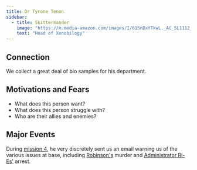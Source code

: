 ```yaml
---
title: Dr Tyrone Tenon
sidebar:
  - title: Skittermander
    image: "https://m.media-amazon.com/images/I/615nDxYTkwL._AC_SL1112_.jpg"
    text: "Head of Xenobilogy"
---
```


## Connection

We collect a great deal of bio samples for his department.

## Motivations and Fears

- What does this person want?
- What does this person struggle with?
- Who are their allies and enemies?

## Major Events

During [mission 4](../missions/4.md), he very discretely sent us an email warning us of the various issues at base, including [Robinson's](../npcs/robinson.md) murder and [Administrator Ri-Es'](../npcs/ri-es.md) arrest.
